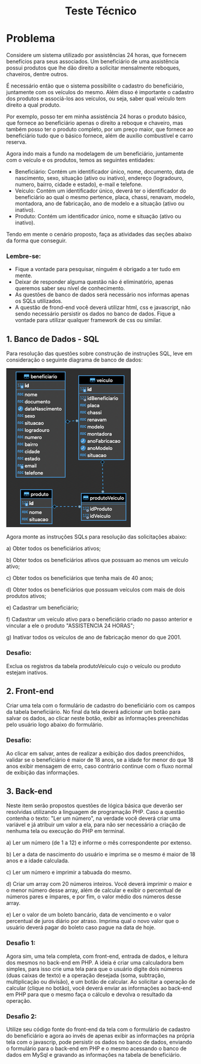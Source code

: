 <h1 align="center">Teste Técnico</h1>

# Problema

Considere um sistema utilizado por assistências 24 horas, que fornecem benefícios para seus associados. 
Um beneficiário de uma assistência possui produtos que lhe dão direito a solicitar mensalmente reboques, chaveiros, dentre outros.

É necessário então que o sistema possibilite o cadastro do beneficiário, juntamente com os veículos do mesmo. Além disso é importante o cadastro dos produtos e associá-los aos veículos, ou seja, saber qual veículo tem direito a qual produto. 

Por exemplo, posso ter em minha assistência 24 horas o produto básico, que fornece ao beneficiário apenas o direito a reboque e chaveiro, mas também posso ter o produto completo, por um preço maior, que fornece ao beneficiário tudo que o básico fornece, além de auxílio combustível e carro reserva. 

Agora indo mais a fundo na modelagem de um beneficiário, juntamente com o veículo e os produtos, temos as seguintes entidades:

- Beneficiário: Contém um identificador único, nome, documento, data de nascimento, sexo, situação (ativo ou inativo), endereço (logradouro, numero, bairro, cidade e estado), e-mail e telefone.
- Veículo: Contém um identificador único, deverá ter o identificador do beneficiário ao qual o mesmo pertence, placa, chassi, renavam, modelo, montadora, ano de fabricação, ano de modelo e a situação (ativo ou inativo).
- Produto: Contém um identificador único, nome e situação (ativo ou inativo).

Tendo em mente o cenário proposto, faça as atividades das seções abaixo da forma que conseguir. 

### Lembre-se: 
- Fique a vontade para pesquisar, ninguém é obrigado a ter tudo em mente. 
- Deixar de responder alguma questão não é eliminatório, apenas queremos saber seu nível de conhecimento.
- As questões de banco de dados será necessário nos informas apenas os SQLs utilizados.
- A questão de frond-end você deverá utilizar html, css e javascript, não sendo necessário persistir os dados no banco de dados. Fique a vontade para utilizar qualquer framework de css ou similar.

## 1. Banco de Dados - SQL

Para resolução das questões sobre construção de instruções SQL, leve em consideração o seguinte diagrama de banco de dados: 

![Alt text](readme_files/teste-estagio-diagrama.png?raw=true "Diagrama")

Agora monte as instruções SQLs para resolução das solicitações abaixo:
 
a) Obter todos os beneficiários ativos;

b) Obter todos os beneficiários ativos que possuam ao menos um veículo ativo;

c) Obter todos os beneficiários que tenha mais de 40 anos;

d) Obter todos os beneficiários que possuam veículos com mais de dois produtos ativos;

e) Cadastrar um beneficiário;

f) Cadastrar um veículo ativo para o beneficiário criado no passo anterior e vincular a ele o produto "ASSISTENCIA 24 HORAS";

g) Inativar todos os veículos de ano de fabricação menor do que 2001.
### Desafio: 
Exclua os registros da tabela produtoVeiculo cujo o veículo ou produto estejam inativos.

## 2. Front-end
Criar uma tela com o formulário de cadastro do beneficiário com os campos da tabela beneficiário. 
No final da tela deverá adicionar um botão para salvar os dados, ao clicar neste botão, exibir as informações preenchidas pelo usuário logo abaixo do formulário.
### Desafio: 
Ao clicar em salvar, antes de realizar a exibição dos dados preenchidos, validar se o beneficiário é maior de 18 anos, se a idade for menor do que 18 anos exibir mensagem de erro, caso contrário continue com o fluxo normal de exibição das informações. 

## 3. Back-end
Neste item serão propostos questões de lógica básica que deverão ser resolvidas utilizando a linguagem de programação PHP.
Caso a questão contenha o texto: "Ler um número", na verdade você deverá criar uma variável e já atribuir um valor a ela, para não ser necessário a criação de nenhuma tela ou execução do PHP em terminal. 

a) Ler um número (de 1 a 12) e informe o mês correspondente por extenso.

b) Ler a data de nascimento do usuário e imprima se o mesmo é maior de 18 anos e a idade calculada.

c) Ler um número e imprimir a tabuada do mesmo.

d) Criar um array com 20 números inteiros. Você deverá imprimir o maior e o menor número desse array, além de calcular e exibir o percentual de números pares e ímpares, e por fim, o valor médio dos números desse array.

e) Ler o valor de um boleto bancário, data de vencimento e o valor percentual de juros diário por atraso. Imprima qual o novo valor que o usuário deverá pagar do boleto caso pague na data de hoje.

### Desafio 1: 
Agora sim, uma tela completa, com front-end, entrada de dados, e leitura dos mesmos no back-end em PHP.
A ideia é criar uma calculadora bem simples, para isso crie uma tela para que o usuário digite dois números (duas caixas de texto) e a operação desejada (soma, subtração, multiplicação ou divisão), e um botão de calcular. Ao solicitar a operação de calcular (clique no botão), você deverá enviar as informações ao back-end em PHP para que o mesmo faça o cálculo e devolva o resultado da operação.


### Desafio 2: 
Utilize seu código fonte do front-end da tela com o formulário de cadastro do beneficiário e agora ao invés de apenas exibir as informações na própria tela com o javascrip, pode persistir os dados no banco de dados, enviando o formulário para o back-end em PHP e o mesmo acessando o banco de dados em MySql e gravando as informações na tabela de beneficiário. 

